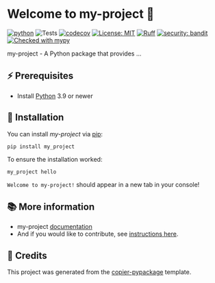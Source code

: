 # Welcome to my-project 👋

[![python](https://img.shields.io/badge/python-3.9%2B-blue)](https://www.python.org)
![Tests](https://github.com/mitasse/my-project/actions/workflows/ci.yml/badge.svg)
[![codecov](https://codecov.io/gh/mitasse/my-project/graph/badge.svg)](https://codecov.io/gh/mitasse/my-project)
[![License: MIT](https://img.shields.io/badge/License-MIT-yellow.svg)](LICENSE)
[![Ruff](https://img.shields.io/endpoint?url=https://raw.githubusercontent.com/astral-sh/ruff/main/assets/badge/v2.json)](https://github.com/astral-sh/ruff)
[![security: bandit](https://img.shields.io/badge/security-bandit-yellow.svg)](https://github.com/PyCQA/bandit)
[![Checked with mypy](http://www.mypy-lang.org/static/mypy_badge.svg)](http://mypy-lang.org/)

my-project - A Python package that provides ...

## ⚡ Prerequisites

- Install [Python](https://www.python.org/) 3.9 or newer

## 🚀 Installation

You can install _my-project_ via [pip]:

```commandline
pip install my_project
```

To ensure the installation worked:

```commandline
my_project hello
```

`Welcome to my-project!` should appear in a new tab in your console!

[pip]: https://pypi.org/project/pip/

## 📚 More information

- my-project [documentation](https://github.com/pages/janedoe/my-project/)
- And if you would like to contribute, see [instructions here].

[instructions here]: CONTRIBUTING.md

## 📌 Credits

This project was generated from the [copier-pypackage] template.

[copier-pypackage]: https://github.com/mitasse/copier-pypackage

